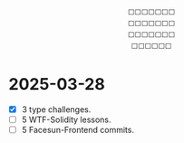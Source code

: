 <div align="center">

``` plaintext
⬜⬜⬜⬜⬜⬜⬜
⬜⬜⬜⬜⬜⬜⬜
⬜⬜⬜⬜⬜⬜⬜
⬜⬜⬜⬜⬜⬜
```

</div>

# 2025-03-28

+ [X] 3 type challenges.
+ [ ] 5 WTF-Solidity lessons.
+ [ ] 5 Facesun-Frontend commits.
